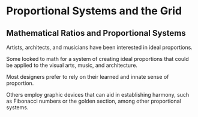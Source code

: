 # Proportional Systems and the Grid
## Mathematical Ratios and Proportional Systems
Artists, architects, and musicians have been interested in ideal proportions. 

Some looked to math for a system of creating ideal proportions that could be applied to the visual arts, music, and architecture.

Most designers prefer to rely on their learned and innate sense
of proportion. 

Others employ graphic devices that can aid in establishing harmony, such as Fibonacci numbers or the golden section, among other proportional systems.